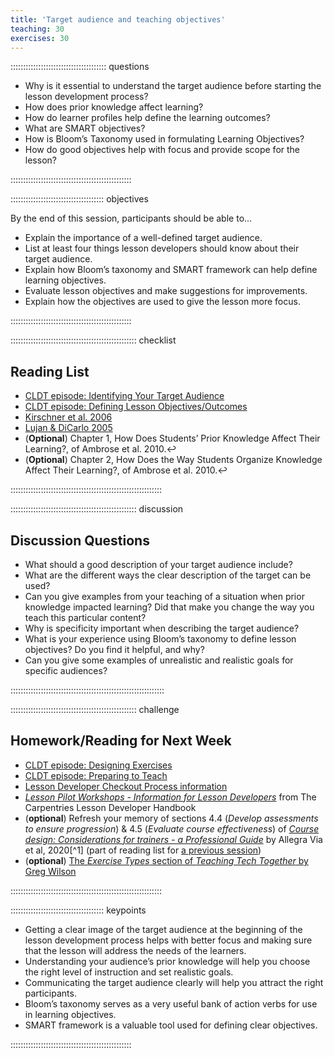 ```yaml
---
title: 'Target audience and teaching objectives'
teaching: 30
exercises: 30
---
```


:::::::::::::::::::::::::::::::::::::: questions 

- Why is it essential to understand the target audience before starting the lesson development process?
- How does prior knowledge affect learning?
- How do learner profiles help define the learning outcomes?
- What are SMART objectives?
- How is Bloom’s Taxonomy used in formulating Learning Objectives?
- How do good objectives help with focus and provide scope for the lesson?

::::::::::::::::::::::::::::::::::::::::::::::::

::::::::::::::::::::::::::::::::::::: objectives

By the end of this session, participants should be able to...

- Explain the importance of a well-defined target audience.
- List at least four things lesson developers should know about their target audience.
- Explain how Bloom’s taxonomy and SMART framework can help define learning objectives.
- Evaluate lesson objectives and make suggestions for improvements.
- Explain how the objectives are used to give the lesson more focus.

::::::::::::::::::::::::::::::::::::::::::::::::

:::::::::::::::::::::::::::::::::::::::::::::::::: checklist

## Reading List
- [CLDT episode: Identifying Your Target Audience](https://tobyhodges.github.io/cldt26-preview/instructor/audience.html)
- [CLDT episode: Defining Lesson Objectives/Outcomes](https://tobyhodges.github.io/cldt26-preview/instructor/objectives.html)
- [Kirschner et al. 2006](https://carpentries.github.io/lesson-development-training/reference.html#litref)
- [Lujan & DiCarlo 2005](https://carpentries.github.io/lesson-development-training/reference.html#litref)
- (**Optional**) Chapter 1, How Does Students’ Prior Knowledge Affect Their Learning?, of Ambrose et al. 2010.↩︎
- (**Optional**) Chapter 2, How Does the Way Students Organize Knowledge Affect Their Learning?, of Ambrose et al. 2010.↩︎

::::::::::::::::::::::::::::::::::::::::::::::::::::::::::::

:::::::::::::::::::::::::::::::::::::::::::::::::: discussion

## Discussion Questions
- What should a good description of your target audience include?
- What are the different ways the clear description of the target can be used?
- Can you give examples from your teaching of a situation when prior knowledge impacted learning? Did that make you change the way you teach this particular content?
- Why is specificity important when describing the target audience?
- What is your experience using Bloom’s taxonomy to define lesson objectives? Do you find it helpful, and why?
- Can you give some examples of unrealistic and realistic goals for specific audiences?

:::::::::::::::::::::::::::::::::::::::::::::::::::::::::::::

:::::::::::::::::::::::::::::::::::::::::::::::::: challenge

## Homework/Reading for Next Week

- [CLDT episode: Designing Exercises](https://tobyhodges.github.io/cldt26-preview/instructor/formative-assessment.html)
- [CLDT episode: Preparing to Teach](https://tobyhodges.github.io/cldt26-preview/instructor/preparing.html)
- [Lesson Developer Checkout Process information](https://tobyhodges.github.io/cldt26-preview/instructor/checkout.html)
- [_Lesson Pilot Workshops - Information for Lesson Developers_](https://docs.carpentries.org/resources/curriculum/lesson-pilots.html#information-for-lesson-developers) from The Carpentries Lesson Developer Handbook
- (**optional**) Refresh your memory of sections 4.4 (_Develop assessments to ensure progression_) & 4.5 (_Evaluate course effectiveness_) of [_Course design: Considerations for trainers - a Professional Guide_](https://doi.org/10.7490/f1000research.1118395.1) by Allegra Via et al, 2020[^1] (part of reading list for [a previous session](./backward-design.md))
- (**optional**) [The _Exercise Types_ section of _Teaching Tech Together_ by Greg Wilson](http://teachtogether.tech/en/index.html#s:exercises)

::::::::::::::::::::::::::::::::::::::::::::::::::::::::::::

::::::::::::::::::::::::::::::::::::: keypoints 

- Getting a clear image of the target audience at the beginning of the lesson development process helps with better focus and making sure that the lesson will address the needs of the learners.
- Understanding your audience’s prior knowledge will help you choose the right level of instruction and set realistic goals.
- Communicating the target audience clearly will help you attract the right participants.
- Bloom’s taxonomy serves as a very useful bank of action verbs for use in learning objectives.
- SMART framework is a valuable tool used for defining clear objectives.

::::::::::::::::::::::::::::::::::::::::::::::::
